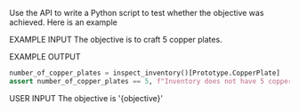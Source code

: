 Use the API to write a Python script to test whether the objective was achieved. Here is an example

EXAMPLE INPUT
The objective is to craft 5 copper plates.

EXAMPLE OUTPUT

```python
number_of_copper_plates = inspect_inventory()[Prototype.CopperPlate]
assert number_of_copper_plates == 5, f"Inventory does not have 5 copper plates, it has {{number_of_copper_plates}}"
```

USER INPUT
The objective is '{objective}'
